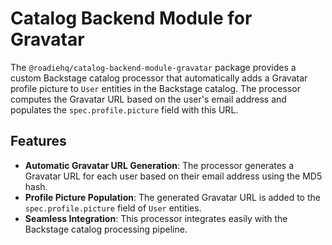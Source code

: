 # Catalog Backend Module for Gravatar

The `@roadiehq/catalog-backend-module-gravatar` package provides a custom Backstage catalog processor that automatically adds a Gravatar profile picture to `User` entities in the Backstage catalog. The processor computes the Gravatar URL based on the user's email address and populates the `spec.profile.picture` field with this URL.

## Features

- **Automatic Gravatar URL Generation**: The processor generates a Gravatar URL for each user based on their email address using the MD5 hash.
- **Profile Picture Population**: The generated Gravatar URL is added to the `spec.profile.picture` field of `User` entities.
- **Seamless Integration**: This processor integrates easily with the Backstage catalog processing pipeline.
